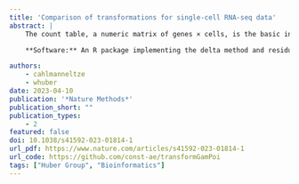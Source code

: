 ```yaml
---
title: 'Comparison of transformations for single-cell RNA-seq data'
abstract: |
    The count table, a numeric matrix of genes × cells, is the basic input data structure in the analysis of single-cell RNA-sequencing data. A common preprocessing step is to adjust the counts for variable sampling efficiency and to transform them so that the variance is similar across the dynamic range. These steps are intended to make subsequent application of generic statistical methods more palatable. Here, we describe four transformation approaches based on the delta method, model residuals, inferred latent expression state and factor analysis. We compare their strengths and weaknesses and find that the latter three have appealing theoretical properties; however, in benchmarks using simulated and real-world data, it turns out that a rather simple approach, namely, the logarithm with a pseudo-count followed by principal-component analysis, performs as well or better than the more sophisticated alternatives. This result highlights limitations of current theoretical analysis as assessed by bottom-line performance benchmarks.

    **Software:** An R package implementing the delta method and residuals-based variance-stabilizing transformations is available on [github.com/const-ae/transformGamPoi](https://github.com/const-ae/transformGamPoi).

authors:
    - cahlmanneltze
    - whuber
date: 2023-04-10
publication: '*Nature Methods*'
publication_short: ""
publication_types:
    - 2
featured: false
doi: 10.1038/s41592-023-01814-1
url_pdf: https://www.nature.com/articles/s41592-023-01814-1
url_code: https://github.com/const-ae/transformGamPoi
tags: ["Huber Group", "Bioinformatics"]
---
```


